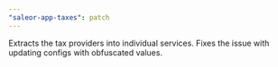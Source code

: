 ```yaml
---
"saleor-app-taxes": patch
---
```


Extracts the tax providers into individual services. Fixes the issue with updating configs with obfuscated values.
